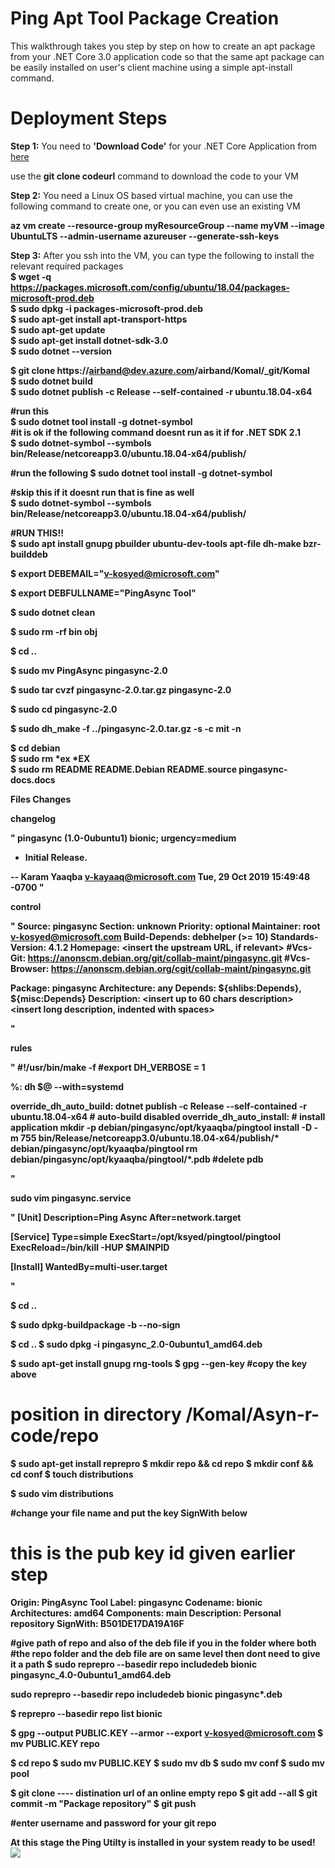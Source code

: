 # Ping Apt Tool Package  Creation
This walkthrough takes you step by step on how to create an apt package from your .NET Core 3.0 application code so that the same apt package can be easily installed on user's client machine using a simple apt-install command.

# Deployment Steps
<b>Step 1:</b> You need to <b>'Download Code'</b> for your .NET Core Application from <a href="https://dev.azure.com/airband/_git/Komal">here</a> </br>

use the <b>git clone codeurl</b> command to download the code to your VM </br>

<b>Step 2:</b> You need a Linux OS based virtual machine, you can use the following command to create one, or you can even use an existing VM </br>

<b> az vm create --resource-group myResourceGroup --name myVM --image UbuntuLTS --admin-username azureuser --generate-ssh-keys </b>

<b>Step 3:</b> After you ssh into the VM, you can type the following to install the relevant required packages</br>
<b>
$ wget -q https://packages.microsoft.com/config/ubuntu/18.04/packages-microsoft-prod.deb</br>
$ sudo dpkg -i packages-microsoft-prod.deb</br>
$ sudo apt-get install apt-transport-https</br>
$ sudo apt-get update</br>
$ sudo apt-get install dotnet-sdk-3.0</br>
$ sudo dotnet --version</br>


$ git clone https://airband@dev.azure.com/airband/Komal/_git/Komal</br>
$ sudo dotnet build </br>
$ sudo dotnet publish -c Release --self-contained -r ubuntu.18.04-x64</br>


#run this 
</br>
$ sudo dotnet tool install -g dotnet-symbol</br>
#it is ok if the following command doesnt run as it if for .NET SDK 2.1
</br>
$ sudo dotnet-symbol --symbols bin/Release/netcoreapp3.0/ubuntu.18.04-x64/publish/</br>


#run the following
$ sudo dotnet tool install -g dotnet-symbol</br>

#skip this if it doesnt run that is fine as well
</br>
$ sudo dotnet-symbol --symbols bin/Release/netcoreapp3.0/ubuntu.18.04-x64/publish/</br>

#RUN THIS!! 
</br>
$ sudo apt install gnupg pbuilder ubuntu-dev-tools apt-file dh-make bzr-builddeb</br>


$ export DEBEMAIL="v-kosyed@microsoft.com"</br>

$ export DEBFULLNAME="PingAsync Tool"</br>

$ sudo dotnet clean</br>

$ sudo rm -rf bin obj</br>

$ cd ..</br>

$ sudo mv PingAsync pingasync-2.0</br>

$ sudo tar cvzf pingasync-2.0.tar.gz pingasync-2.0</br>

$ sudo cd pingasync-2.0</br>

$ sudo dh_make -f ../pingasync-2.0.tar.gz -s -c mit -n</br>

$ cd debian </br>
$ sudo rm *ex *EX </br>
$ sudo rm README README.Debian README.source pingasync-docs.docs </br>

Files Changes

changelog

"
pingasync (1.0-0ubuntu1) bionic; urgency=medium

  * Initial Release.

 -- Karam Yaaqba <v-kayaaq@microsoft.com>  Tue, 29 Oct 2019 15:49:48 -0700
"

control 

"
Source: pingasync
Section: unknown
Priority: optional
Maintainer: root <v-kosyed@microsoft.com>
Build-Depends: debhelper (>= 10)
Standards-Version: 4.1.2
Homepage: <insert the upstream URL, if relevant>
#Vcs-Git: https://anonscm.debian.org/git/collab-maint/pingasync.git
#Vcs-Browser: https://anonscm.debian.org/cgit/collab-maint/pingasync.git

Package: pingasync
Architecture: any
Depends: ${shlibs:Depends}, ${misc:Depends}
Description: <insert up to 60 chars description>
 <insert long description, indented with spaces>

"

rules

"
#!/usr/bin/make -f
#export DH_VERBOSE = 1

%:
	dh $@ --with=systemd


override_dh_auto_build:
	dotnet publish -c Release --self-contained -r ubuntu.18.04-x64
	# auto-build disabled
override_dh_auto_install:
	# install application
	mkdir -p debian/pingasync/opt/kyaaqba/pingtool
	install -D -m 755 bin/Release/netcoreapp3.0/ubuntu.18.04-x64/publish/* debian/pingasync/opt/kyaaqba/pingtool
	rm debian/pingasync/opt/kyaaqba/pingtool/*.pdb #delete pdb

"

sudo vim pingasync.service

"
[Unit]
Description=Ping Async
After=network.target

[Service]
Type=simple
ExecStart=/opt/ksyed/pingtool/pingtool
ExecReload=/bin/kill -HUP $MAINPID

[Install]
WantedBy=multi-user.target

"

$ cd ..</br>

$ sudo dpkg-buildpackage -b --no-sign</br>


$ cd ..
$ sudo dpkg -i pingasync_2.0-0ubuntu1_amd64.deb

$ sudo apt-get install gnupg rng-tools
$ gpg --gen-key
#copy the key above

# position in directory /Komal/Asyn-r-code/repo
$ sudo apt-get install reprepro
$ mkdir repo && cd repo
$ mkdir conf && cd conf
$ touch distributions

$ sudo vim distributions


#change your file name and put the key SignWith below
# this is the pub key id given earlier step 
Origin: PingAsync Tool
Label: pingasync
Codename: bionic
Architectures: amd64
Components: main
Description: Personal repository
SignWith: B501DE17DA19A16F 



 #give path of repo and also of the deb file if you in the folder where both
 #the repo folder and the deb file are on same level then dont need to give it a path
$ sudo reprepro --basedir repo includedeb bionic pingasync_4.0-0ubuntu1_amd64.deb

sudo reprepro --basedir repo includedeb bionic pingasync*.deb


$ reprepro --basedir repo list bionic


$ gpg --output PUBLIC.KEY --armor --export v-kosyed@microsoft.com
$ mv PUBLIC.KEY repo

$ cd repo
$ sudo mv PUBLIC.KEY
$ sudo mv db
$ sudo mv conf
$ sudo mv pool


$ git clone ---- distination url of an online empty repo
$ git add --all
$ git commit -m "Package repository"
$ git push

#enter username and password for your git repo


</b>
<b> At this stage the Ping Utilty is installed in your system ready to be used! </b></br>
<img src="https://komalsandboxdiag.blob.core.windows.net/pingarmtemplatereadmefiles/26.png" >






